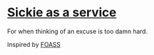 [Sickie as a service](https://whispering-woodland-5372.herokuapp.com/)
========
For when thinking of an excuse is too damn hard.

Inspired by [FOASS](http://foaas.com/)
